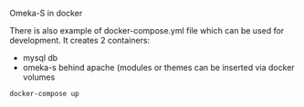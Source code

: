 Omeka-S in docker

There is also example of docker-compose.yml file which can be used for development.
It creates 2 containers:

- mysql db
- omeka-s behind apache (modules or themes can be inserted via docker volumes

`docker-compose up`
